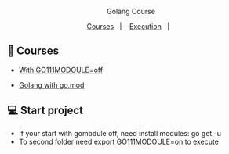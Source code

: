 <p align="center">Golang Course </p>

<p align="center">
 <a href="#rocket">Courses</a>&nbsp;&nbsp;&nbsp;|&nbsp;&nbsp;&nbsp;
 <a href="#computer">Execution</a>&nbsp;&nbsp;&nbsp;|&nbsp;&nbsp;&nbsp;
</p>

## :rocket: Courses

- [With GO111MODOULE=off](https://github.com/Lucas96Sousa/Golang/tree/main/google_module)

- [Golang with go.mod](https://github.com/Lucas96Sousa/Golang/tree/main/golang_course)

## :computer: Start project
- If your start with gomodule off, need install modules: go get -u 
- To second folder need export GO111MODOULE=on to execute
